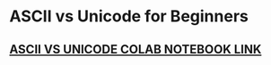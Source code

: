 # ASCII vs Unicode for Beginners

## [ASCII VS UNICODE COLAB NOTEBOOK LINK](https://colab.research.google.com/drive/1cu0GMZD4oXxDJBXJRIa-rn1e8W_Vv065?usp=sharing)